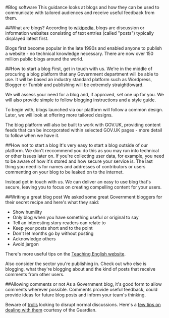 #Blog software
This guidance looks at blogs and how they can be used to communicate with tailored audiences and receive useful feedback from them.

##What are blogs?
According to [wikipedia](http://en.wikipedia.org/wiki/Blog), blogs are discussion or information websites consisting of text entries (called "posts") typically displayed latest first.

Blogs first become popular in the late 1990s and enabled anyone to publish a website - no technical knowledge necessary. There are now over 150 million public blogs around the world.

##How to start a blog
First, get in touch with us. We're in the middle of procuring a blog platform that any Government department will be able to use. It will be based an industry standard platform such as Wordpress, Blogger or Tumblr and publishing will be extremely straightfoward.

We will assess your need for a blog and, if approved, set one up for you. We will also provide simple to follow blogging instructions and a style guide.

To begin with, blogs launched via our platform will follow a common design. Later, we will look at offering more tailored designs.

The blog platform will also be built to work with GOV.UK, providing content feeds that can be incorporated within selected GOV.UK pages - more detail to follow when we have it.

##How not to start a blog
It's very easy to start a blog outside of our platform. We don't reccommend you do this as you may run into technical or other issues later on. If you're collecting user data, for example, you need to be aware of how it's stored and how secure your service is. The last thing you need is for names and addresses of contributors or users commenting on your blog to be leaked on to the internet.

Instead get in touch with us. We can deliver an easy to use blog that's secure, leaving you to focus on creating compelling content for your users.

##Writing a great blog post
We asked some great Government bloggers for their secret recipe and here's what they said:

* Show humility
* Only blog when you have something useful or original to say
* Tell an interesting story readers can relate to
* Keep your posts short and to the point
* Don't let months go by without posting
* Acknowledge others
* Avoid jargon

There's more useful tips on the [Teaching English website](http://www.teachingenglish.org.uk/help/how-to-write-a-good-blog).

Also consider the sector you're publishing in. Check out who else is blogging, what they're blogging about and the kind of posts that receive comments from other users.

##Allowing comments or not
As a Government blog, it's good form to allow comments wherever possible. Comments provide useful feedback, could provide ideas for future blog posts and inform your team's thinking.

Beware of [trolls](http://en.wikipedia.org/wiki/Troll_(Internet)) looking to disrupt normal discussions. Here's a [few tips on dealing with them](http://www.guardian.co.uk/media/2012/jun/12/how-to-deal-with-trolls) courtesy of the Guardian.



